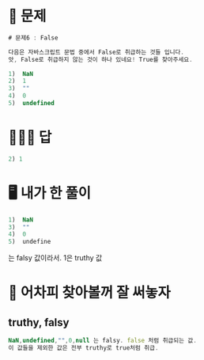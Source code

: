 # 🧾 문제

```javascript
# 문제6 : False

다음은 자바스크립트 문법 중에서 False로 취급하는 것들 입니다.
앗, False로 취급하지 않는 것이 하나 있네요! True를 찾아주세요.

1)  NaN
2)  1
3)  ""
4)  0
5)  undefined
```

# 👨🏻‍🏫 답

```javascript
2) 1
```

# 🖥 내가 한 풀이

```javascript
1)  NaN
3)  ""
4)  0
5)  undefine
```

는 falsy 값이라서. 1은 truthy 값

# 🎯 어차피 찾아볼꺼 잘 써놓자

## truthy, falsy

```javascript
NaN,undefined,"",0,null 는 falsy. false 처럼 취급되는 값.
이 값들을 제외한 값은 전부 truthy로 true처럼 취급.
```
